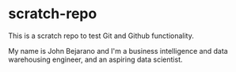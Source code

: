scratch-repo
============

This is a scratch repo to test Git and Github functionality.

My name is John Bejarano and I'm a business intelligence and data warehousing engineer, and an aspiring data scientist.

